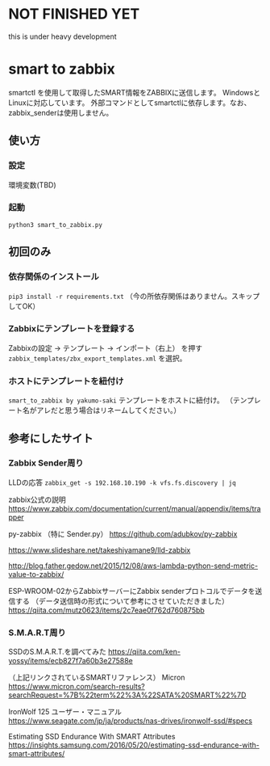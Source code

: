 # NOT FINISHED YET

this is under heavy development

# smart to zabbix

smartctl を使用して取得したSMART情報をZABBIXに送信します。
WindowsとLinuxに対応しています。
外部コマンドとしてsmartctlに依存します。なお、zabbix_senderは使用しません。

## 使い方

### 設定

環境変数(TBD)

### 起動

`python3 smart_to_zabbix.py`

## 初回のみ

### 依存関係のインストール

`pip3 install -r requirements.txt`
（今の所依存関係はありません。スキップしてOK）

### Zabbixにテンプレートを登録する

Zabbixの設定 → テンプレート → インポート（右上） を押す
`zabbix_templates/zbx_export_templates.xml` を選択。

### ホストにテンプレートを紐付け

`smart_to_zabbix by yakumo-saki` テンプレートをホストに紐付け。
（テンプレート名がアレだと思う場合はリネームしてください。）

## 参考にしたサイト

### Zabbix Sender周り

LLDの応答
`zabbix_get -s 192.168.10.190 -k vfs.fs.discovery | jq`

zabbix公式の説明
https://www.zabbix.com/documentation/current/manual/appendix/items/trapper

py-zabbix （特に Sender.py）
https://github.com/adubkov/py-zabbix

https://www.slideshare.net/takeshiyamane9/lld-zabbix

http://blog.father.gedow.net/2015/12/08/aws-lambda-python-send-metric-value-to-zabbix/

ESP-WROOM-02からZabbixサーバーにZabbix senderプロトコルでデータを送信する
（データ送信時の形式について参考にさせていただきました）
https://qiita.com/mutz0623/items/2c7eae0f762d760875bb


### S.M.A.R.T周り

SSDのS.M.A.R.T.を調べてみた
https://qiita.com/ken-yossy/items/ecb827f7a60b3e27588e

（上記リンクされているSMARTリファレンス）
Micron
https://www.micron.com/search-results?searchRequest=%7B%22term%22%3A%22SATA%20SMART%22%7D

IronWolf 125 ユーザー・マニュアル
https://www.seagate.com/jp/ja/products/nas-drives/ironwolf-ssd/#specs

Estimating SSD Endurance With SMART Attributes
https://insights.samsung.com/2016/05/20/estimating-ssd-endurance-with-smart-attributes/